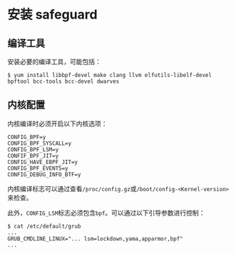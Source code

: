 # 安装 safeguard

## 编译工具

安装必要的编译工具，可能包括：
```
$ yum install libbpf-devel make clang llvm elfutils-libelf-devel bpftool bcc-tools bcc-devel dwarves
```

## 内核配置

内核编译时必须开启以下内核选项：

```shell
CONFIG_BPF=y
CONFIG_BPF_SYSCALL=y
CONFIG_BPF_LSM=y
CONFIF_BPF_JIT=y
CONFIG_HAVE_EBPF_JIT=y
CONFIG_BPF_EVENTS=y
CONFIG_DEBUG_INFO_BTF=y
```

内核编译标志可以通过查看`/proc/config.gz`或`/boot/config-<Kernel-version>` 来检查。

此外，`CONFIG_LSM`标志必须包含`bpf`。可以通过以下引导参数进行控制：

```shell
$ cat /etc/default/grub
...
GRUB_CMDLINE_LINUX="... lsm=lockdown,yama,apparmor,bpf"
...
```

